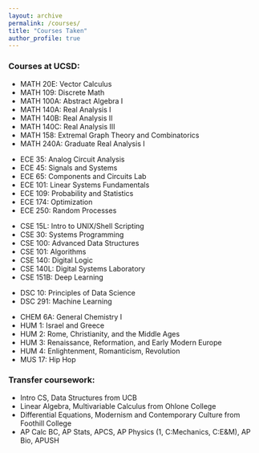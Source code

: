 ```yaml
---
layout: archive
permalink: /courses/
title: "Courses Taken"
author_profile: true
---
```


### Courses at UCSD:

- MATH 20E: Vector Calculus
- MATH 109: Discrete Math
- MATH 100A: Abstract Algebra I
- MATH 140A: Real Analysis I
- MATH 140B: Real Analysis II
- MATH 140C: Real Analysis III
- MATH 158: Extremal Graph Theory and Combinatorics
- MATH 240A: Graduate Real Analysis I

<!-- -->

- ECE 35: Analog Circuit Analysis
- ECE 45: Signals and Systems
- ECE 65: Components and Circuits Lab
- ECE 101: Linear Systems Fundamentals
- ECE 109: Probability and Statistics
- ECE 174: Optimization
- ECE 250: Random Processes

<!-- -->

- CSE 15L: Intro to UNIX/Shell Scripting
- CSE 30: Systems Programming
- CSE 100: Advanced Data Structures
- CSE 101: Algorithms
- CSE 140: Digital Logic
- CSE 140L: Digital Systems Laboratory
- CSE 151B: Deep Learning

<!-- -->

- DSC 10: Principles of Data Science
- DSC 291: Machine Learning

<!-- -->

- CHEM 6A: General Chemistry I
- HUM 1: Israel and Greece
- HUM 2: Rome, Christianity, and the Middle Ages
- HUM 3: Renaissance, Reformation, and Early Modern Europe
- HUM 4: Enlightenment, Romanticism, Revolution
- MUS 17: Hip Hop

<!-- -->

### Transfer coursework:

- Intro CS, Data Structures from UCB
- Linear Algebra, Multivariable Calculus from Ohlone College
- Differential Equations, Modernism and Contemporary Culture from Foothill College
- AP Calc BC, AP Stats, APCS, AP Physics (1, C:Mechanics, C:E&M), AP Bio, APUSH
